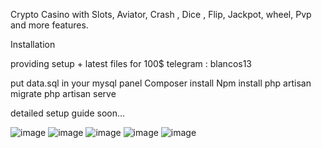 Crypto Casino with Slots, Aviator, Crash , Dice , Flip, Jackpot, wheel, Pvp and more features.


Installation 

providing setup + latest files for 100$ telegram : blancos13

put data.sql in your mysql panel
Composer install
Npm install
php artisan migrate
php artisan serve

detailed setup guide soon...




![image](https://github.com/ZeroByte4701/Crypto-casinow/assets/94198465/fd5f2ed1-1e4c-4984-8aed-c14fe856c772)
![image](https://github.com/ZeroByte4701/Crypto-casinow/assets/94198465/be453049-bd05-454f-a226-8f6685e2d51b)
![image](https://github.com/ZeroByte4701/Crypto-casinow/assets/94198465/29d361c6-e771-4c87-8ba5-f51bf12ac789)
![image](https://github.com/ZeroByte4701/Crypto-casinow/assets/94198465/5f0c3617-9bee-4bd2-ab72-cc6d7d58d99a)
![image](https://github.com/ZeroByte4701/Crypto-casinow/assets/94198465/ef767e32-a983-4278-819b-caa1db03c339)

